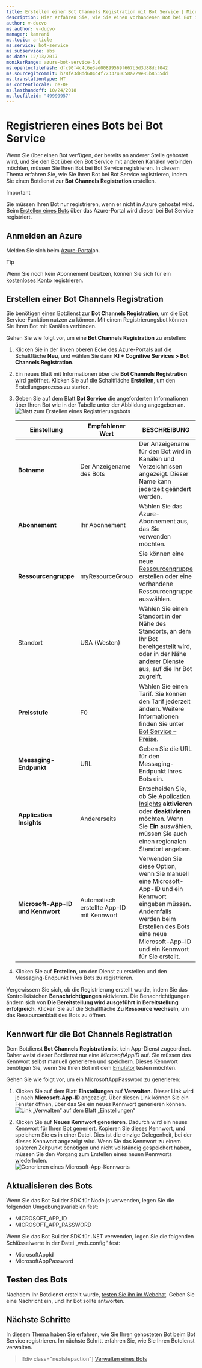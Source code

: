 ```yaml
---
title: Erstellen einer Bot Channels Registration mit Bot Service | Microsoft-Dokumentation
description: Hier erfahren Sie, wie Sie einen vorhandenen Bot bei Bot Service registrieren.
author: v-ducvo
ms.author: v-ducvo
manager: kamrani
ms.topic: article
ms.service: bot-service
ms.subservice: abs
ms.date: 12/13/2017
monikerRange: azure-bot-service-3.0
ms.openlocfilehash: dfc90f4c4c6e3ad00899569f667b5d3d88dcf042
ms.sourcegitcommit: b78fe3d8dd604c4f7233740658a229e85b8535dd
ms.translationtype: HT
ms.contentlocale: de-DE
ms.lasthandoff: 10/24/2018
ms.locfileid: "49999957"
---
```

# <a name="register-a-bot-with-bot-service"></a>Registrieren eines Bots bei Bot Service



Wenn Sie über einen Bot verfügen, der bereits an anderer Stelle gehostet wird, und Sie den Bot über den Bot Service mit anderen Kanälen verbinden möchten, müssen Sie Ihren Bot bei Bot Service registrieren. In diesem Thema erfahren Sie, wie Sie Ihren Bot bei Bot Service registrieren, indem Sie einen Botdienst zur **Bot Channels Registration** erstellen.

> [!IMPORTANT] 
> Sie müssen Ihren Bot nur registrieren, wenn er nicht in Azure gehostet wird. Beim [Erstellen eines Bots](bot-service-quickstart.md) über das Azure-Portal wird dieser bei Bot Service registriert.

## <a name="log-in-to-azure"></a>Anmelden an Azure
Melden Sie sich beim [Azure-Portal](http://portal.azure.com)an.

> [!TIP]
> Wenn Sie noch kein Abonnement besitzen, können Sie sich für ein <a href="https://azure.microsoft.com/en-us/free/" target="_blank">kostenloses Konto</a> registrieren.

## <a name="create-a-bot-channels-registration"></a>Erstellen einer Bot Channels Registration
Sie benötigen einen Botdienst zur **Bot Channels Registration**, um die Bot Service-Funktion nutzen zu können. Mit einem Registrierungsbot können Sie Ihren Bot mit Kanälen verbinden.

Gehen Sie wie folgt vor, um eine **Bot Channels Registration** zu erstellen:

1. Klicken Sie in der linken oberen Ecke des Azure-Portals auf die Schaltfläche **Neu**, und wählen Sie dann **KI + Cognitive Services > Bot Channels Registration**. 

2. Ein neues Blatt mit Informationen über die **Bot Channels Registration** wird geöffnet. Klicken Sie auf die Schaltfläche **Erstellen**, um den Erstellungsprozess zu starten. 

3. Geben Sie auf dem Blatt **Bot Service** die angeforderten Informationen über Ihren Bot wie in der Tabelle unter der Abbildung angegeben an.  <br/>
   ![Blatt zum Erstellen eines Registrierungsbots](~/media/azure-bot-quickstarts/registration-create-bot-service-blade.png)


   |                    Einstellung                     |         Empfohlener Wert         |                                                                                                  BESCHREIBUNG                                                                                                  |
   |------------------------------------------------|---------------------------------|---------------------------------------------------------------------------------------------------------------------------------------------------------------------------------------------------------------|
   |           <strong>Botname</strong>            |     Der Anzeigename des Bots     |                                                  Der Anzeigename für den Bot wird in Kanälen und Verzeichnissen angezeigt. Dieser Name kann jederzeit geändert werden.                                                  |
   |         <strong>Abonnement</strong>          |        Ihr Abonnement        |                                                                                Wählen Sie das Azure-Abonnement aus, das Sie verwenden möchten.                                                                                 |
   |        <strong>Ressourcengruppe</strong>         |         myResourceGroup         |                                 Sie können eine neue [Ressourcengruppe](/azure/azure-resource-manager/resource-group-overview#resource-groups) erstellen oder eine vorhandene Ressourcengruppe auswählen.                                  |
   |                    Standort                    |             USA (Westen)             |                                                        Wählen Sie einen Standort in der Nähe des Standorts, an dem Ihr Bot bereitgestellt wird, oder in der Nähe anderer Dienste aus, auf die Ihr Bot zugreift.                                                         |
   |         <strong>Preisstufe</strong>          |               F0                |             Wählen Sie einen Tarif. Sie können den Tarif jederzeit ändern. Weitere Informationen finden Sie unter [Bot Service – Preise](https://azure.microsoft.com/en-us/pricing/details/bot-service/).              |
   |      <strong>Messaging-Endpunkt</strong>       |               URL               |                                                                               Geben Sie die URL für den Messaging-Endpunkt Ihres Bots ein.                                                                                |
   |     <strong>Application Insights</strong>      |               Andererseits                | Entscheiden Sie, ob Sie [Application Insights](bot-service-manage-analytics.md) <strong>aktivieren</strong> oder <strong>deaktivieren</strong> möchten. Wenn Sie <strong>Ein</strong> auswählen, müssen Sie auch einen regionalen Standort angeben. |
   | <strong>Microsoft-App-ID und Kennwort</strong> | Automatisch erstellte App-ID mit Kennwort |              Verwenden Sie diese Option, wenn Sie manuell eine Microsoft-App-ID und ein Kennwort eingeben müssen. Andernfalls werden beim Erstellen des Bots eine neue Microsoft-App-ID und ein Kennwort für Sie erstellt.               |


4. Klicken Sie auf **Erstellen**, um den Dienst zu erstellen und den Messaging-Endpunkt Ihres Bots zu registrieren.

Vergewissern Sie sich, ob die Registrierung erstellt wurde, indem Sie das Kontrollkästchen **Benachrichtigungen** aktivieren. Die Benachrichtigungen ändern sich von **Die Bereitstellung wird ausgeführt** in **Bereitstellung erfolgreich**. Klicken Sie auf die Schaltfläche **Zu Ressource wechseln**, um das Ressourcenblatt des Bots zu öffnen. 

## <a name="bot-channels-registration-password"></a>Kennwort für die Bot Channels Registration

Dem Botdienst **Bot Channels Registration** ist kein App-Dienst zugeordnet. Daher weist dieser Botdienst nur eine *MicrosoftAppID* auf. Sie müssen das Kennwort selbst manuell generieren und speichern. Dieses Kennwort benötigen Sie, wenn Sie Ihren Bot mit dem [Emulator](bot-service-debug-emulator.md) testen möchten.

Gehen Sie wie folgt vor, um ein MicrosoftAppPassword zu generieren:

1. Klicken Sie auf dem Blatt **Einstellungen** auf **Verwalten**. Dieser Link wird je nach **Microsoft-App-ID** angezeigt. Über diesen Link können Sie ein Fenster öffnen, über das Sie ein neues Kennwort generieren können. <br/>
  ![Link „Verwalten“ auf dem Blatt „Einstellungen“](~/media/azure-bot-quickstarts/registration-settings-manage-link.png)

2. Klicken Sie auf **Neues Kennwort generieren**. Dadurch wird ein neues Kennwort für Ihren Bot generiert. Kopieren Sie dieses Kennwort, und speichern Sie es in einer Datei. Dies ist die einzige Gelegenheit, bei der dieses Kennwort angezeigt wird. Wenn Sie das Kennwort zu einem späteren Zeitpunkt benötigen und nicht vollständig gespeichert haben, müssen Sie den Vorgang zum Erstellen eines neuen Kennworts wiederholen. <br/>
  ![Generieren eines Microsoft-App-Kennworts](~/media/azure-bot-quickstarts/registration-generate-app-password.png)

## <a name="update-the-bot"></a>Aktualisieren des Bots

Wenn Sie das Bot Builder SDK für Node.js verwenden, legen Sie die folgenden Umgebungsvariablen fest:

* MICROSOFT_APP_ID
* MICROSOFT_APP_PASSWORD

Wenn Sie das Bot Builder SDK für .NET verwenden, legen Sie die folgenden Schlüsselwerte in der Datei „web.config“ fest:

* MicrosoftAppId
* MicrosoftAppPassword

## <a name="test-the-bot"></a>Testen des Bots

Nachdem Ihr Botdienst erstellt wurde, [testen Sie ihn im Webchat](bot-service-manage-test-webchat.md). Geben Sie eine Nachricht ein, und Ihr Bot sollte antworten.

## <a name="next-steps"></a>Nächste Schritte

In diesem Thema haben Sie erfahren, wie Sie Ihren gehosteten Bot beim Bot Service registrieren. Im nächste Schritt erfahren Sie, wie Sie Ihren Botdienst verwalten.

> [!div class="nextstepaction"]
> [Verwalten eines Bots](bot-service-manage-overview.md)

